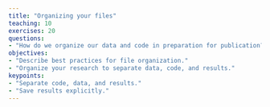 ```yaml
---
title: "Organizing your files"
teaching: 10
exercises: 20
questions:
- "How do we organize our data and code in preparation for publication?"
objectives:
- "Describe best practices for file organization."
- "Organize your research to separate data, code, and results."
keypoints:
- "Separate code, data, and results."  
- "Save results explicitly."  
---
```

